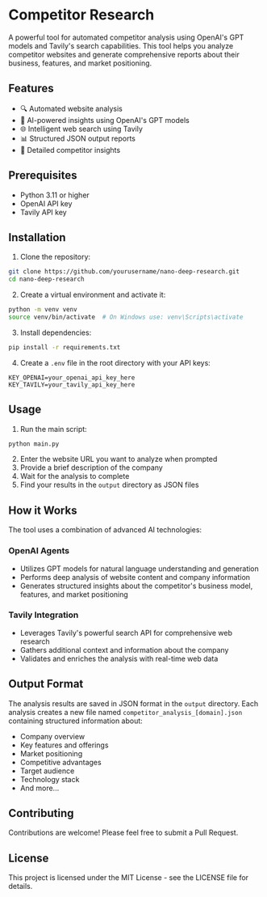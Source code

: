 # Competitor Research

A powerful tool for automated competitor analysis using OpenAI's GPT models and Tavily's search capabilities. This tool helps you analyze competitor websites and generate comprehensive reports about their business, features, and market positioning.

## Features

- 🔍 Automated website analysis
- 🤖 AI-powered insights using OpenAI's GPT models
- 🌐 Intelligent web search using Tavily
- 📊 Structured JSON output reports
- 🎯 Detailed competitor insights

## Prerequisites

- Python 3.11 or higher
- OpenAI API key
- Tavily API key

## Installation

1. Clone the repository:
```bash
git clone https://github.com/yourusername/nano-deep-research.git
cd nano-deep-research
```

2. Create a virtual environment and activate it:
```bash
python -m venv venv
source venv/bin/activate  # On Windows use: venv\Scripts\activate
```

3. Install dependencies:
```bash
pip install -r requirements.txt
```

4. Create a `.env` file in the root directory with your API keys:
```
KEY_OPENAI=your_openai_api_key_here
KEY_TAVILY=your_tavily_api_key_here
```

## Usage

1. Run the main script:
```bash
python main.py
```

2. Enter the website URL you want to analyze when prompted
3. Provide a brief description of the company
4. Wait for the analysis to complete
5. Find your results in the `output` directory as JSON files

## How it Works

The tool uses a combination of advanced AI technologies:

### OpenAI Agents
- Utilizes GPT models for natural language understanding and generation
- Performs deep analysis of website content and company information
- Generates structured insights about the competitor's business model, features, and market positioning

### Tavily Integration
- Leverages Tavily's powerful search API for comprehensive web research
- Gathers additional context and information about the company
- Validates and enriches the analysis with real-time web data

## Output Format

The analysis results are saved in JSON format in the `output` directory. Each analysis creates a new file named `competitor_analysis_[domain].json` containing structured information about:

- Company overview
- Key features and offerings
- Market positioning
- Competitive advantages
- Target audience
- Technology stack
- And more...

## Contributing

Contributions are welcome! Please feel free to submit a Pull Request.

## License

This project is licensed under the MIT License - see the LICENSE file for details.

